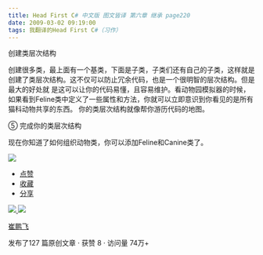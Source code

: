 ```yaml
---
title: Head First C# 中文版 图文皆译 第六章 继承 page220
date: 2009-03-02 09:19:00
tags: 我翻译的Head First C#（习作）
---
```

创建类层次结构

创建很多类，最上面有一个基类，下面是子类，子类们还有自己的子类，这样就是创建了类层次结构。这不仅可以防止冗余代码，也是一个很明智的层次结构。但是最大的好处就
是这可以让你的代码易懂，且容易维护。看动物园模拟器的时候，如果看到Feline类中定义了一些属性和方法，你就可以立即意识到你看见的是所有猫科动物共享的东西。
你的类层次结构就像帮你游历代码的地图。

⑤  完成你的类层次结构

现在你知道了如何组织动物类，你可以添加Feline和Canine类了。

![](https://p-blog.csdn.net/images/p_blog_csdn_net/cuipengfei1/EntryImages/20090302/2009-03-02_09-05-09.jpg)  

  * [ 点赞  ](javascript:;)
  * [ 收藏  ](javascript:;)
  * [ 分享 ](javascript:;)

[ ![](https://profile.csdnimg.cn/5/2/5/3_cuipengfei1)
![](https://g.csdnimg.cn/static/user-reg-year/1x/11.png)
](https://blog.csdn.net/cuipengfei1)

[ 崔鹏飞 ](https://blog.csdn.net/cuipengfei1)

发布了127 篇原创文章  ·  获赞 8  ·  访问量 74万+

